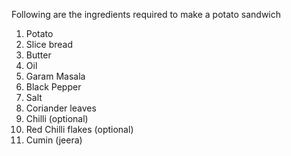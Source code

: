 Following are the ingredients required to make a potato sandwich
1. Potato
2. Slice bread
3. Butter
4. Oil
5. Garam Masala
6. Black Pepper
7. Salt
8. Coriander leaves
9. Chilli (optional)
10. Red Chilli flakes (optional)
11. Cumin (jeera)